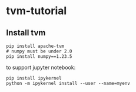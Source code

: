 # tvm-tutorial
## Install tvm
```shell
pip install apache-tvm
# numpy must be under 2.0
pip install numpy==1.23.5
```
to support jupyter notebook:
```shell
pip install ipykernel
python -m ipykernel install --user --name=myenv
```